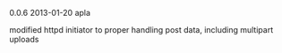 0.0.6 2013-01-20 apla

modified httpd initiator to proper handling post data, including multipart uploads
